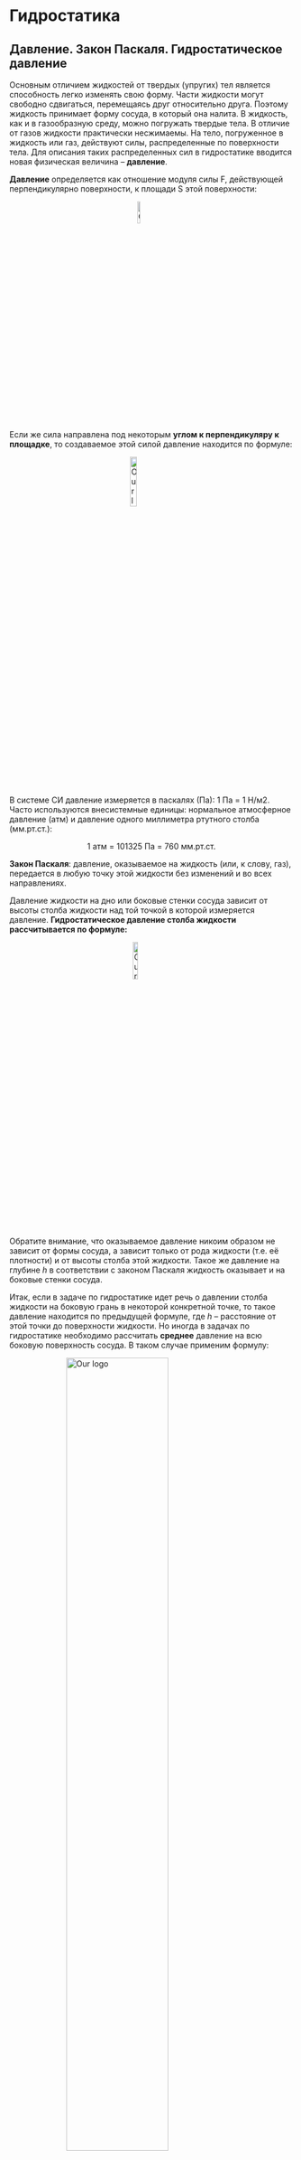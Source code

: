 # Гидростатика
## Давление. Закон Паскаля. Гидростатическое давление
Основным отличием жидкостей от твердых (упругих) тел является способность легко изменять свою форму. Части жидкости могут свободно сдвигаться, перемещаясь друг относительно друга. Поэтому жидкость принимает форму сосуда, в который она налита. В жидкость, как и в газообразную среду, можно погружать твердые тела. В отличие от газов жидкости практически несжимаемы. На тело, погруженное в жидкость или газ, действуют силы, распределенные по поверхности тела. Для описания таких распределенных сил в гидростатике вводится новая физическая величина – **давление**.

**Давление** определяется как отношение модуля силы F, действующей перпендикулярно поверхности, к площади S этой поверхности:

<img 
    style="display: block; 
           margin-left: auto;
           margin-right: auto;
           width: 10%;"
    src="https://latex.codecogs.com/svg.image?\inline&space;P&space;=&space;\tfrac{F}{S}" 
    alt="Our logo">
</img>


Если же сила направлена под некоторым **углом к перпендикуляру к площадке**, то создаваемое этой силой давление находится по формуле:

<img 
    style="display: block;
            margin: 0 auto;
            width: 15%;"
    src="https://latex.codecogs.com/svg.image?\inline&space;P&space;=&space;\tfrac{F&space;cos&space;a}{S}" 
    alt="Our logo">
</img>

В системе СИ давление измеряется в паскалях (Па): 1 Па = 1 Н/м2. Часто используются внесистемные единицы: нормальное атмосферное давление (атм) и давление одного миллиметра ртутного столба (мм.рт.ст.):
<div style="text-align: center;">1 атм = 101325 Па = 760 мм.рт.ст.</div>

**Закон Паскаля**: давление, оказываемое на жидкость (или, к слову, газ), передается в любую точку этой жидкости без изменений и во всех направлениях.

Давление жидкости на дно или боковые стенки сосуда зависит от высоты столба жидкости над той точкой в которой измеряется давление. **Гидростатическое давление столба жидкости рассчитывается по формуле:**

<img 
    style="display: block;
            margin: 0 auto;
            width: 13%;"
    src="https://latex.codecogs.com/svg.image?\inline&space;P&space;=&space;\rho&space;gh" 
    alt="Our logo">
</img>

Обратите внимание, что оказываемое давление никоим образом не зависит от формы сосуда, а зависит только от рода жидкости (т.е. её плотности) и от высоты столба этой жидкости. Такое же давление на глубине *h* в соответствии с законом Паскаля жидкость оказывает и на боковые стенки сосуда.

Итак, если в задаче по гидростатике идет речь о давлении столба жидкости на боковую грань в некоторой конкретной точке, то такое давление находится по предыдущей формуле, где *h* – расстояние от этой точки до поверхности жидкости. Но иногда в задачах по гидростатике необходимо рассчитать **среднее** давление на всю боковую поверхность сосуда. В таком случае применим формулу:

<img 
    style="display: block;
            margin: 0 auto;
            width: 60%;"
    src="https://latex.codecogs.com/svg.image?P\textsc{side}=\tfrac{P\textsc{surf}&plus;P\textsc{bottom}}{2}=\tfrac{\rho*0&space;&plus;&space;\rho&space;gh}{2}&space;=&space;\tfrac{\rho&space;g&space;h}{2}" 
    alt="Our logo">
</img>

В этом случае, h – это общая высота столба жидкости в сосуде.

Если жидкость находится в цилиндре под поршнем, то действуя на поршень некоторой внешней силой F, можно создавать в жидкости дополнительное давление p<sub>0</sub> = F/S, где: S – площадь поршня. Таким образом, полное давление в жидкости на глубине h можно записать в виде:

<img 
    style="display: block;
            margin: 0 auto;
            width: 20%;"
    src="https://latex.codecogs.com/svg.image?P=p\textsc{0}&space;&plus;&space;\rho&space;gh" 
    alt="Our logo">
</img> 

Если поршень убрать, то давление на поверхность жидкости будет равно атмосферному давлению. Если мы погружаемся в воду, то давление на некоторой глубине тоже будет состоять из двух давлений – давления атмосферы и давления столба воды (которое определяется глубиной погружения).

## Сообщающиеся сосуды

**Сообщающимися** называют сосуды, имеющие между собой канал, заполненный жидкостью. Наблюдения показывают, что в сообщающихся сосудах любой формы однородная жидкость всегда устанавливается на одном уровне. задачи на сообщающиеся сосуды очень распространены в гидростатике.

Иначе ведут себя разнородные жидкости даже в одинаковых по форме и размерам сообщающихся сосудах. Дело в том, что в сообщающихся сосудах должно устанавливаться одинаковое давление на одной и той же высоте во всех частях сосуда. Но если жидкости различные, то и высота столбов этих жидкостей должна быть различной, чтобы создать одинаковое давление. Поэтому, разнородные жидкости в сообщающихся сосудах могут и не устанавливаться на одном уровне.

Алгоритм решения задач по гидростатике на сообщающиеся сосуды:

    1.Сделать рисунок.
    2.Выбрать горизонтальный уровень, ниже которого во всех сосудах находится одинаковая жидкость. Если такого уровня нет, то, естественно, за нулевой уровень выбираем дно сосудов.
    3.Записать давления относительно этого уровня во всех сосудах и приравнять.
    4.При необходимости использовать свойство несжимаемости жидкости (объем жидкости, вытекающей из одного сосуда, равен объему жидкости, втекающей в другой сосуд).
    5.Решить математически полученную систему уравнений.

 
## Гидравлический пресс

Если оба вертикально расположенных цилиндра сообщающихся сосудов закрыть поршнями, то с помощью внешних сил, приложенных к поршням, в жидкости можно создать большое давление p, во много раз превышающее гидростатическое давление ρgh в любой точке системы. Тогда можно считать, что во всей системе устанавливается одинаковое давление p (согласно закону Паскаля). Если поршни имеют разные площади S<sub>1</sub> и S<sub>2</sub>, то на них со стороны жидкости действуют разные силы F<sub>1</sub> = pS<sub>1</sub> и F<sub>2</sub> = pS<sub>2</sub>. Такие же по модулю, но противоположно направленные внешние силы должны быть приложены к поршням для удержания системы в равновесии. Таким образом, для гидравлического пресса имеем формулу:

<img 
    style="display: block;
            margin: 0 auto;
            width: 15%;"
    src="https://latex.codecogs.com/svg.image?\tfrac{F\textsc{1}}{S\textsc{1}}=\tfrac{F\textsc{2}}{S\textsc{2}}" 
    alt="Our logo">
</img> 
**Это соотношение вытекает из равенства давлений и выполняется только в идеальном гидравлическом прессе**, т.е. таком в котором нет трения. Если S<sub>2</sub> >> S<sub>1</sub>, то и F<sub>2</sub> >> F<sub>1</sub>. Устройства в которых выполняются эти условия называют гидравлическими прессами (машинами, домкратами). Они позволяют получить значительный выигрыш в силе. Если поршень в узком цилиндре переместить вниз под действием внешней силы F1 на расстояние h1, то поршень в широком цилиндре переместится на расстояние h2, которое может быть найдено из соотношения:

<img 
    style="display: block;
            margin: 0 auto;
            width: 22%;"
    src="https://latex.codecogs.com/svg.image?S\textsc{1}h\textsc{1}&space;=&space;S\textsc{2}h\textsc{2}" 
    alt="Our logo">
</img>
**Данное соотношение вытекает из равенства объемов и выполняется в любом гидравлическом прессе**. Это выражение получается потому, что при перемещении поршня перемещаются одинаковые объемы жидкости, то есть сколько жидкости ушло из одного цилиндра столько же пришло во второй, или V<sub>1</sub> = V<sub>2</sub>. Таким образом, выигрыш в силе обязательно сопровождается таким же проигрышем в расстоянии. При этом произведение силы на расстояние остается неизменным:

<img 
    style="display: block;
            margin: 0 auto;
            width: 20%;"
    src="https://latex.codecogs.com/svg.image?F\textsc{1}h\textsc{1}&space;=&space;F\textsc{2}h\textsc{2}" 
    alt="Our logo">
</img>

**Последняя формула вытекает из равенства работ и выполняется только для идеальных машин**, в которых не действуют силы трения. Таким образом, в гидравлическом прессе всё происходит в полном соответствии с «золотым правилом механики»: во сколько раз мы выигрываем в силе, во столько же раз мы проигрываем в расстоянии. При этом ни одна машина не может дать выигрыша в работе.

Так как гидравлический пресс является механизмом, то его работу можно характеризовать КПД (коэффициентом полезного действия). **КПД гидравлического пресса** в задачах по гидростатике рассчитывается по следующей формуле:

<img 
    style="display: block;
            margin: 0 auto;
            width: 18%;"
    src="https://latex.codecogs.com/svg.image?\eta&space;&space;=&space;\tfrac{{}F\textsc{2}h\textsc{2}}{F\textsc{1}h\textsc{1}}" 
    alt="Our logo">
</img>

где: А<sub>пол</sub> = F<sub>2</sub>h<sub>2</sub> – полезная работа (работа по подъему груза), Азатр = F<sub>1</sub>h<sub>1</sub> – затраченная работа. В большинстве задач КПД гидравлического пресса принимают за 100%. КПД рассчитывается в том случае, если речь идет о неидеальном гидравлическом прессе.

Еще раз подчеркнем, что для неидеального гидравлического пресса выполняется только соотношение, вытекающее из равенства объемов вытесненной жидкости, а также для таких прессов рассчитывается КПД. Остальные соотношения из этого раздела выполняются только для идеального гидравлического пресса.

 
## Закон Архимеда. Вес тела в жидкости

Из–за разности давлений в жидкости на разных уровнях возникает выталкивающая или Архимедова сила, которая вычисляется по формуле:

<img 
    style="display: block;
            margin: 0 auto;
            width: 20%;"
    src="https://latex.codecogs.com/svg.image?F\textsc{a}&space;=&space;\rho&space;gV" 
    alt="Our logo">
</img>
где: V – объем вытесненной телом жидкости, или же объем погружённой в жидкость части тела, ρ – плотность жидкости в которую погружено тело, и следовательно, ρV – масса вытесненной жидкости.

**Архимедова сила, действующая на погруженное в жидкость (или газ) тело, равна весу жидкости (или газа), вытесненной телом.** Это утверждение, называемое **законом Архимеда**, справедливо для тел любой формы.
При этом вес тела (т.е. сила с которой тело действует на опору или подвес) погруженного в жидкость уменьшается. Если принять, что вес покоящегося тела в воздухе равен mg, а именно так мы и будем поступать в большинстве задач (хотя вообще говоря на тело в воздухе также действует очень маленькая сила Архимеда со стороны атмосферы, ведь тело погружено в газ из атмосферы), то для веса тела в жидкости можно легко вывести следующую важную формулу:
<img 
    style="display: block;
            margin: 0 auto;
            width: 70%;"
    src="https://latex.codecogs.com/svg.image?P\textsc{body&space;in&space;liquid}&space;=&space;P\textsc{body&space;in&space;air}(1&space;-&space;\frac{\rho\textsc{liquids}}{\rho\textsc{body}})" 
    alt="Our logo">
</img>

Эта формула может быть использована при решении большого количества задач. Ее можно запомнить. При помощи закона Архимеда осуществляется не только мореплавание, но и воздухоплавание. Из закона Архимеда вытекает, что если средняя плотность тела ρ<sub>т</sub> больше плотности жидкости (или газа) ρ (или по–другому mg > F<sub>A</sub>), тело будет опускаться на дно. Если же ρ<sub>т</sub> < ρ (или по–другому mg < F<sub>A</sub>), тело будет плавать на поверхности жидкости. Объем погруженной части тела будет таков, что вес вытесненной жидкости равен весу тела. Для подъема воздушного шара в воздухе его вес должен быть меньше веса вытесненного воздуха. Поэтому воздушные шары заполняют легкими газами (водородом, гелием) или нагретым воздухом.

 
## Плавание тел

Если тело находится на поверхности жидкости (плавает), то на него действует всего две силы (Архимеда вверх и тяжести вниз), которые уравновешивают друг друга. Если тело погружено только в одну жидкость, то записав второй закон Ньютона для такого случая и выполнив простые математические операции можем получить следующее выражение связывающее объемы и плотности:
<img 
    style="display: block;
            margin: 0 auto;
            width: 30%;"
    src="https://latex.codecogs.com/svg.image?\tfrac{V\textsc{dives}}{V}&space;=&space;\tfrac{\rho&space;\textsc{body}}{\rho&space;\textsc{liquid}}" 
    alt="Our logo">
</img>

где: V<sub>погр</sub> – объем погруженной части тела, V – полный объем тела. При помощи этого соотношения легко решается большинство задач на плавание тел.